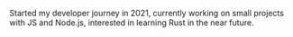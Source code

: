 Started my developer journey in 2021, currently working on small projects with JS and Node.js, interested in learning Rust in the near future.


<!---
albertodona9/albertodona9 is a ✨ special ✨ repository because its `README.md` (this file) appears on your GitHub profile.
You can click the Preview link to take a look at your changes.
--->
